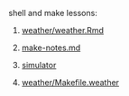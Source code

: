 shell and make lessons:

1. [weather/weather.Rmd](weather/weather.Rmd)

2. [make-notes.md](make-notes.md)

3. [simulator](simulator)

4. [weather/Makefile.weather](weather/Makefile.weather)

